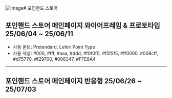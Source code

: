 ![image](https://github.com/user-attachments/assets/b3dbf378-bdc3-4d8f-96a1-4bff75323eca)# 포인핸드 스토어
## 포인핸드 스토어 메인페이지 와이어프레임 & 프로토타입 25/06/04 ~ 25/06/11
* 사용 폰트: Pretendard, Leferi Point Type
* 사용 색상: #000, #fff, #aaa, #ddd, #f0f0f0, #f5f5f5, #ff0000, #008cff, #d75770, #f29700, #006347, #FFE8A4
----
## 포인핸드 스토어 메인페이지 반응형 25/06/26 ~ 25/07/03
